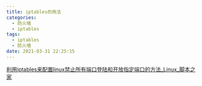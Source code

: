 ```yaml
---
title: iptables的用法
categories:
  - 防火墙
  - iptables
tags:
  - iptables
  - 防火墙
date: 2021-03-31 22:25:15
---
```


[利用iptables来配置linux禁止所有端口登陆和开放指定端口的方法_Linux_脚本之家](https://www.jb51.net/article/101844.htm)